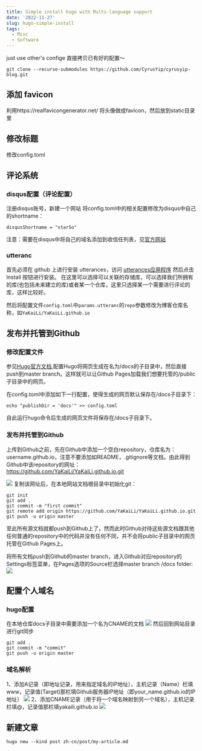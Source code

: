 ```yaml
---
title: Simple install hugo with Multi-language support
date: '2022-11-27'
slug: hugo-simple-install
tags:
  - Misc
  - Software
---
```


just use other's confige
直接拷贝已有好的配置～

```
git clone --recurse-submodules https://github.com/CyrusYip/cyrusyip-blog.git
```
## 添加 favicon
利用https://realfavicongenerator.net/ 将头像做成favicon，然后放到static目录里
## 修改标题
修改config.toml
## 评论系统
### disqus配置（评论配置）

注册disqus账号，新建一个网站
将config.toml中的相关配置修改为disqus中自己的shortname：
```
disqusShortname = "star5o"
```
注意：需要在disqus中将自己的域名添加到收信任列表，见[官方网站](https://help.disqus.com/en/articles/1717206-how-to-use-trusted-domains)

### utteranc
首先必须在 github 上进行安装 utterances，访问 [utterances应用程序](https://github.com/apps/utterances) 然后点击 Install 按钮进行安装。
在这里可以选择可以关联的存储库，可以选择我们所拥有的库(也包括未来建立的库)或者某一个仓库，这里只选择某一个需要进行评论的库，这样比较好。

然后将配置文件`config.toml`中`params.utteranc`的`repo`参数修改为博客仓库名称，如`YaKaiLi/YaKaiLi.github.io`

## 发布并托管到Github
### 修改配置文件
参见[Hugo官方文档](https://gohugo.io/hosting-and-deployment/hosting-on-github/),配置Hugo将网页生成在名为/docs的子目录中，然后直接push到master branch。这样就可以让Github Pages加载我们想要托管的/public子目录中的网页。

在config.toml中添加如下一行配置，使得生成的网页默认保存在/docs子目录下：
```
echo "publishDir = 'docs'" >> config.toml
```
自此运行hugo命令后生成的网页文件将保存在/docs子目录下。
### 发布并托管到Github
上传到Github之前，先在Github中添加一个空白repository，仓库名为：username.github.io，注意不要添加如README，.gitignore等文档。由此得到Github中该repository的网址：https://github.com/YaKaiLi/YaKaiLi.github.io.git

![](https://blog-oss-1252232218.cos.ap-beijing.myqcloud.com/%E6%88%AA%E5%B1%8F2022-11-25%2022.11.58.png)
复制该网址后，在本地网站文档根目录中初始化git：

```
git init
git add .
git commit -m "first commit"
git remote add origin https://github.com/YaKaiLi/YaKaiLi.github.io.git
git push -u origin master
```

至此所有源文档就都push到Github上了。然而此时Github对待这些源文档跟其他任何普通的repository中的代码并没有任何不同，并不会将public子目录中的网页托管在Github Pages上。

将所有文档push到Github的master branch，进入Github对应repository的Settings标签菜单，在Pages选项的Source栏选择master branch /docs folder:
![](https://blog-oss-1252232218.cos.ap-beijing.myqcloud.com/%E6%88%AA%E5%B1%8F2022-11-25%2022.29.36.png)




## 配置个人域名

### hugo配置
在本地仓库docs子目录中需要添加一个名为CNAME的文档
![](https://blog-oss-1252232218.cos.ap-beijing.myqcloud.com/fix-dir/TemporaryItems/NSIRD_screencaptureui_gpHTEu/2022/11/25/22-53-41-61d7aee7cdd4839e45edeae9bac52ae4-ef8ceb.png)
然后回到网站目录进行git同步
```
git add .
git commit -m "commit"
git push -u origin master
```

### 域名解析
1、添加A记录（即地址记录，用来指定域名的IP地址），主机记录（Name）栏填www，记录值(Target)那栏填Github服务器IP地址（即your_name.github.io的IP地址）
![](https://blog-oss-1252232218.cos.ap-beijing.myqcloud.com/fix-dir/TemporaryItems/NSIRD_screencaptureui_ikHhPb/2022/11/25/22-56-43-d6d5169f3a39225b581fad8452028ed2-552c42.png)
2、添加CNAME记录（用于将一个域名映射到另一个域名），主机记录栏填@，记录值那栏填yakaili.github.io
![](https://blog-oss-1252232218.cos.ap-beijing.myqcloud.com/fix-dir/TemporaryItems/NSIRD_screencaptureui_Mi97Kd/2022/11/25/22-59-06-e34743664fae9b43c3fafadb22862b15-515bf5.png)


## 新建文章
```
hugo new --kind post zh-cn/post/my-article.md
```